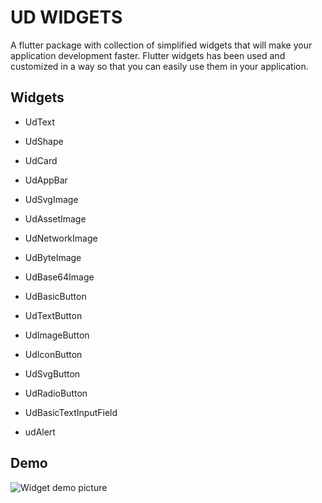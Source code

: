 
# UD WIDGETS

A flutter package with collection of simplified widgets that will make your application development faster. Flutter widgets has been used and customized in a way so that you can easily use them in your application.



## Widgets
  
- UdText

- UdShape

- UdCard

- UdAppBar

- UdSvgImage

- UdAssetImage

- UdNetworkImage

- UdByteImage

- UdBase64Image

- UdBasicButton

- UdTextButton

- UdImageButton

- UdIconButton

- UdSvgButton

- UdRadioButton

- UdBasicTextInputField

- udAlert



## Demo
  
![Widget demo picture](https://www.shajedulislam.dev/udwidgets/ud_widget_example.png)
